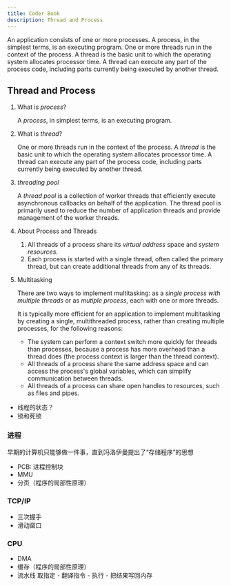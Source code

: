 ```yaml
---
title: Coder Book
description: Thread and Process
---
```


An application consists of one or more processes. A process, in the simplest terms, is an executing program. One or more threads run in the context of the process. A thread is the basic unit to which the operating system allocates processor time. A thread can execute any part of the process code, including parts currently being executed by another thread.
<!-- more -->

## Thread and Process

1. What is *process*?

    A *process*, in simplest terms, is an executing program.

2. What is *thread*?

    One or more threads run in the context of the process. A *thread* is the basic unit to which the operating system allocates processor time. A thread can execute any part of the process code, including parts currently being executed by another thread.

3. *threading pool*

    A *thread pool* is a collection of worker threads that efficiently execute asynchronous callbacks on behalf of the application. The thread pool is primarily used to reduce the number of application threads and provide management of the worker threads.

4. About Process and Threads

    1. All threads of a process share its *virtual address* space and *system resources*.
    2. Each process is started with a single thread, often called the primary thread, but can create additional threads from any of its threads.

5. Multitasking

    There are two ways to implement multitasking: as a *single process with multiple threads* or as *mutiple process*, each with one or more threads.

    It is typically more efficient for an application to implement multitasking by creating a single, multithreaded process, rather than creating multiple processes, for the following reasons:
    - The system can perform a context switch more quickly for threads than processes, because a process has more overhead than a thread does (the process context is larger than the thread context).
    - All threads of a process share the same address space and can access the process's global variables, which can simplify communication between threads.
    - All threads of a process can share open handles to resources, such as files and pipes.





- 线程的状态？
- 锁和死锁

### 进程

早期的计算机只能够做一件事，直到冯洛伊曼提出了“存储程序”的思想

- PCB: 进程控制块
- MMU
- 分页（程序的局部性原理）

### TCP/IP

- 三次握手
- 滑动窗口

### CPU

- DMA
- 缓存（程序的局部性原理）
- 流水线
  取指定 - 翻译指令 - 执行 - 把结果写回内存
